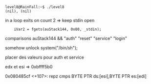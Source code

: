 
```
level8@RainFall:~$ ./level8
(nil), (nil) 
```

in a loop
exits on count 2
=> keep stdin open

        iVar2 = fgets(auStack144, 0x80, _stdin);
        

comparisons auStack144 && "auth" "reset" "service" "login"

somehow unlock 
                system("/bin/sh");


placer des valeurs pour auth et service

edx et esi => 0xbffff5b0

   0x080485cf <+107>:	repz cmps BYTE PTR ds:[esi],BYTE PTR es:[edi]
